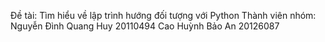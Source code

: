 Đề tài: Tìm hiểu về lập trình hướng đối tượng với Python
Thành viên nhóm:
Nguyễn Đình Quang Huy 20110494
Cao Huỳnh Bảo An 20126087

